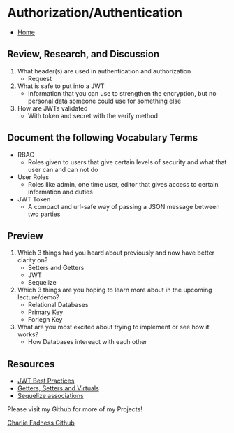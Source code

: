 # Authorization/Authentication

- [Home](https://fadnesscharlie.github.io/reading-notes/401/)

## Review, Research, and Discussion

1. What header(s) are used in authentication and authorization
   - Request
2. What is safe to put into a JWT
   - Information that you can use to strengthen the encryption, but no personal data someone could use for something else
3. How are JWTs validated
   - With token and secret with the verify method

## Document the following Vocabulary Terms

- RBAC
  - Roles given to users that give certain levels of security and what that user can and can not do
- User Roles
  - Roles like admin, one time user, editor that gives access to certain information and duties
- JWT Token
  - A compact and url-safe way of passing a JSON message between two parties

## Preview

1. Which 3 things had you heard about previously and now have better clarity on?
   - Setters and Getters
   - JWT
   - Sequelize
2. Which 3 things are you hoping to learn more about in the upcoming lecture/demo?
   - Relational Databases
   - Primary Key
   - Foriegn Key
3. What are you most excited about trying to implement or see how it works?
   - How Databases intereact with each other

## Resources

- [JWT Best Practices](https://curity.io/resources/learn/jwt-best-practices/)
- [Getters, Setters and Virtuals](https://sequelize.org/master/manual/getters-setters-virtuals.html)
- [Sequelize associations](https://sequelize.org/master/manual/assocs.html)

Please visit my Github for more of my Projects!

[Charlie Fadness Github](https://github.com/fadnesscharlie)

